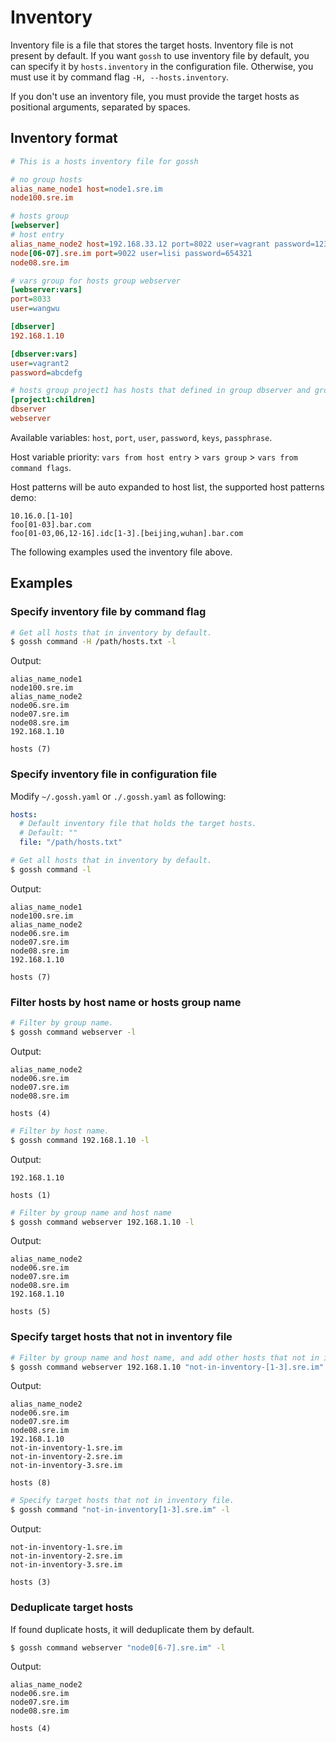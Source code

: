 # Inventory

Inventory file is a file that stores the target hosts. Inventory file is not present by default.
If you want `gossh` to use inventory file by default, you can specify it by `hosts.inventory` in the configuration file. Otherwise, you must use it by command flag `-H, --hosts.inventory`.

If you don't use an inventory file, you must provide the target hosts as positional arguments, separated by spaces.

## Inventory format

```ini
# This is a hosts inventory file for gossh

# no group hosts
alias_name_node1 host=node1.sre.im
node100.sre.im

# hosts group
[webserver]
# host entry
alias_name_node2 host=192.168.33.12 port=8022 user=vagrant password=123456 keys=~/.ssh/id_dsa,~/.ssh/id_rsa passphrase=xxx
node[06-07].sre.im port=9022 user=lisi password=654321
node08.sre.im

# vars group for hosts group webserver
[webserver:vars]
port=8033
user=wangwu

[dbserver]
192.168.1.10

[dbserver:vars]
user=vagrant2
password=abcdefg

# hosts group project1 has hosts that defined in group dbserver and group webserver
[project1:children]
dbserver
webserver
```

Available variables: `host`, `port`, `user`, `password`, `keys`, `passphrase`.

Host variable priority: `vars from host entry` > `vars group` > `vars from command flags`.

Host patterns will be auto expanded to host list, the supported host patterns demo:

```text
10.16.0.[1-10]
foo[01-03].bar.com
foo[01-03,06,12-16].idc[1-3].[beijing,wuhan].bar.com
```

The following examples used the inventory file above.

## Examples

### Specify inventory file by command flag

```sh
# Get all hosts that in inventory by default.
$ gossh command -H /path/hosts.txt -l
```

Output:

```text
alias_name_node1
node100.sre.im
alias_name_node2
node06.sre.im
node07.sre.im
node08.sre.im
192.168.1.10

hosts (7)
```

### Specify inventory file in configuration file

Modify `~/.gossh.yaml` or `./.gossh.yaml` as following:

```yaml
hosts:
  # Default inventory file that holds the target hosts.
  # Default: ""
  file: "/path/hosts.txt"
```

```sh
# Get all hosts that in inventory by default.
$ gossh command -l
```

Output:

```text
alias_name_node1
node100.sre.im
alias_name_node2
node06.sre.im
node07.sre.im
node08.sre.im
192.168.1.10

hosts (7)
```

### Filter hosts by host name or hosts group name

```sh
# Filter by group name.
$ gossh command webserver -l
```

Output:

```text
alias_name_node2
node06.sre.im
node07.sre.im
node08.sre.im

hosts (4)
```

```sh
# Filter by host name.
$ gossh command 192.168.1.10 -l
```

Output:

```text
192.168.1.10

hosts (1)
```

```sh
# Filter by group name and host name
$ gossh command webserver 192.168.1.10 -l
```

Output:

```text
alias_name_node2
node06.sre.im
node07.sre.im
node08.sre.im
192.168.1.10

hosts (5)
```

### Specify target hosts that not in inventory file

```sh
# Filter by group name and host name, and add other hosts that not in inventory file.
$ gossh command webserver 192.168.1.10 "not-in-inventory-[1-3].sre.im" -l
```

Output:

```text
alias_name_node2
node06.sre.im
node07.sre.im
node08.sre.im
192.168.1.10
not-in-inventory-1.sre.im
not-in-inventory-2.sre.im
not-in-inventory-3.sre.im

hosts (8)
```

```sh
# Specify target hosts that not in inventory file.
$ gossh command "not-in-inventory[1-3].sre.im" -l
```

Output:

```text
not-in-inventory-1.sre.im
not-in-inventory-2.sre.im
not-in-inventory-3.sre.im

hosts (3)
```

### Deduplicate target hosts

If found duplicate hosts, it will deduplicate them by default.

```sh
$ gossh command webserver "node0[6-7].sre.im" -l
```

Output:

```text
alias_name_node2
node06.sre.im
node07.sre.im
node08.sre.im

hosts (4)
```
